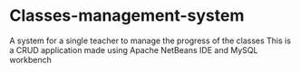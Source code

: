 # Classes-management-system
A system for a single teacher to manage the progress of the classes
This is a CRUD application made using Apache NetBeans IDE and MySQL workbench
